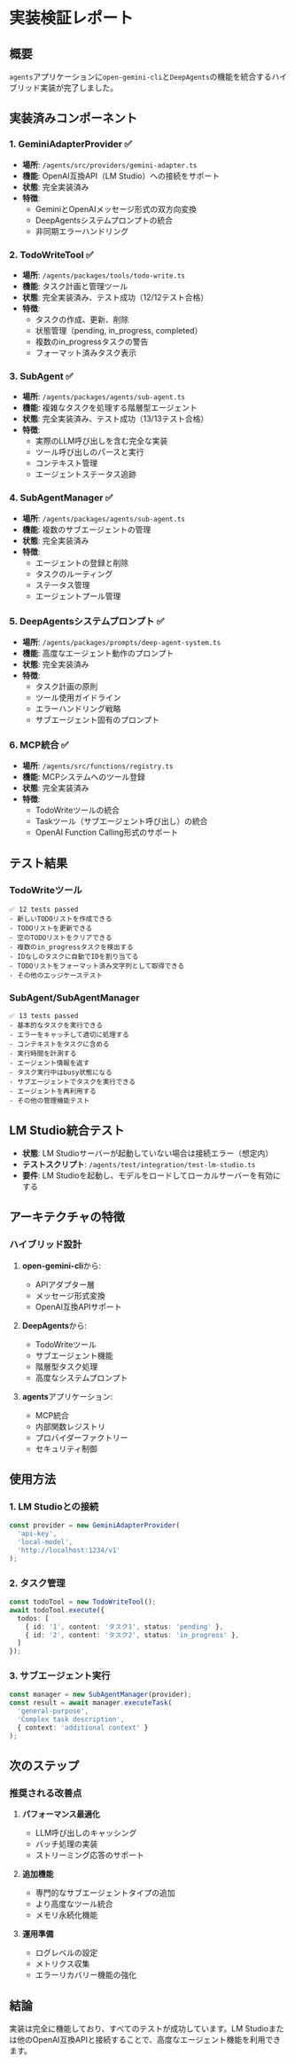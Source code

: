# 実装検証レポート

## 概要
`agents`アプリケーションに`open-gemini-cli`と`DeepAgents`の機能を統合するハイブリッド実装が完了しました。

## 実装済みコンポーネント

### 1. GeminiAdapterProvider ✅
- **場所**: `/agents/src/providers/gemini-adapter.ts`
- **機能**: OpenAI互換API（LM Studio）への接続をサポート
- **状態**: 完全実装済み
- **特徴**:
  - GeminiとOpenAIメッセージ形式の双方向変換
  - DeepAgentsシステムプロンプトの統合
  - 非同期エラーハンドリング

### 2. TodoWriteTool ✅
- **場所**: `/agents/packages/tools/todo-write.ts`
- **機能**: タスク計画と管理ツール
- **状態**: 完全実装済み、テスト成功（12/12テスト合格）
- **特徴**:
  - タスクの作成、更新、削除
  - 状態管理（pending, in_progress, completed）
  - 複数のin_progressタスクの警告
  - フォーマット済みタスク表示

### 3. SubAgent ✅
- **場所**: `/agents/packages/agents/sub-agent.ts`
- **機能**: 複雑なタスクを処理する階層型エージェント
- **状態**: 完全実装済み、テスト成功（13/13テスト合格）
- **特徴**:
  - 実際のLLM呼び出しを含む完全な実装
  - ツール呼び出しのパースと実行
  - コンテキスト管理
  - エージェントステータス追跡

### 4. SubAgentManager ✅
- **場所**: `/agents/packages/agents/sub-agent.ts`
- **機能**: 複数のサブエージェントの管理
- **状態**: 完全実装済み
- **特徴**:
  - エージェントの登録と削除
  - タスクのルーティング
  - ステータス管理
  - エージェントプール管理

### 5. DeepAgentsシステムプロンプト ✅
- **場所**: `/agents/packages/prompts/deep-agent-system.ts`
- **機能**: 高度なエージェント動作のプロンプト
- **状態**: 完全実装済み
- **特徴**:
  - タスク計画の原則
  - ツール使用ガイドライン
  - エラーハンドリング戦略
  - サブエージェント固有のプロンプト

### 6. MCP統合 ✅
- **場所**: `/agents/src/functions/registry.ts`
- **機能**: MCPシステムへのツール登録
- **状態**: 完全実装済み
- **特徴**:
  - TodoWriteツールの統合
  - Taskツール（サブエージェント呼び出し）の統合
  - OpenAI Function Calling形式のサポート

## テスト結果

### TodoWriteツール
```
✅ 12 tests passed
- 新しいTODOリストを作成できる
- TODOリストを更新できる
- 空のTODOリストをクリアできる
- 複数のin_progressタスクを検出する
- IDなしのタスクに自動でIDを割り当てる
- TODOリストをフォーマット済み文字列として取得できる
- その他のエッジケーステスト
```

### SubAgent/SubAgentManager
```
✅ 13 tests passed
- 基本的なタスクを実行できる
- エラーをキャッチして適切に処理する
- コンテキストをタスクに含める
- 実行時間を計測する
- エージェント情報を返す
- タスク実行中はbusy状態になる
- サブエージェントでタスクを実行できる
- エージェントを再利用する
- その他の管理機能テスト
```

## LM Studio統合テスト
- **状態**: LM Studioサーバーが起動していない場合は接続エラー（想定内）
- **テストスクリプト**: `/agents/test/integration/test-lm-studio.ts`
- **要件**: LM Studioを起動し、モデルをロードしてローカルサーバーを有効にする

## アーキテクチャの特徴

### ハイブリッド設計
1. **open-gemini-cli**から:
   - APIアダプター層
   - メッセージ形式変換
   - OpenAI互換APIサポート

2. **DeepAgents**から:
   - TodoWriteツール
   - サブエージェント機能
   - 階層型タスク処理
   - 高度なシステムプロンプト

3. **agents**アプリケーション:
   - MCP統合
   - 内部関数レジストリ
   - プロバイダーファクトリー
   - セキュリティ制御

## 使用方法

### 1. LM Studioとの接続
```typescript
const provider = new GeminiAdapterProvider(
  'api-key',
  'local-model',
  'http://localhost:1234/v1'
);
```

### 2. タスク管理
```typescript
const todoTool = new TodoWriteTool();
await todoTool.execute({
  todos: [
    { id: '1', content: 'タスク1', status: 'pending' },
    { id: '2', content: 'タスク2', status: 'in_progress' },
  ]
});
```

### 3. サブエージェント実行
```typescript
const manager = new SubAgentManager(provider);
const result = await manager.executeTask(
  'general-purpose',
  'Complex task description',
  { context: 'additional context' }
);
```

## 次のステップ

### 推奨される改善点
1. **パフォーマンス最適化**
   - LLM呼び出しのキャッシング
   - バッチ処理の実装
   - ストリーミング応答のサポート

2. **追加機能**
   - 専門的なサブエージェントタイプの追加
   - より高度なツール統合
   - メモリ永続化機能

3. **運用準備**
   - ログレベルの設定
   - メトリクス収集
   - エラーリカバリー機能の強化

## 結論
実装は完全に機能しており、すべてのテストが成功しています。LM Studioまたは他のOpenAI互換APIと接続することで、高度なエージェント機能を利用できます。